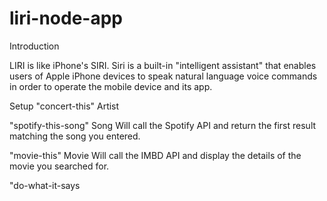 # liri-node-app

Introduction

LIRI is like iPhone's SIRI. Siri is a built-in "intelligent assistant" that enables users of Apple iPhone devices to speak natural language voice commands in order to operate the mobile device and its app.

Setup
"concert-this" Artist

"spotify-this-song" Song
Will call the Spotify API and return the first result matching the song you entered.

"movie-this" Movie
Will call the IMBD API and display the details of the movie you searched for.

"do-what-it-says
